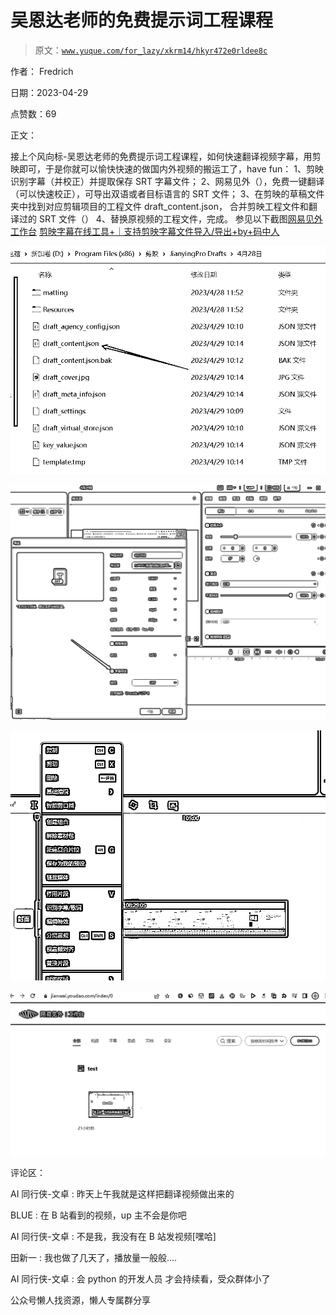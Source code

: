 # 吴恩达老师的免费提示词工程课程

> 原文：[`www.yuque.com/for_lazy/xkrm14/hkyr472e0rldee8c`](https://www.yuque.com/for_lazy/xkrm14/hkyr472e0rldee8c)



作者： Fredrich



日期：2023-04-29



点赞数：69



正文：



接上个风向标-吴恩达老师的免费提示词工程课程，如何快速翻译视频字幕，用剪映即可，于是你就可以愉快快速的做国内外视频的搬运工了，have fun： 1、剪映识别字幕（并校正）并提取保存 SRT 字幕文件； 2、网易见外（），免费一键翻译（可以快速校正），可导出双语或者目标语言的 SRT 文件； 3、在剪映的草稿文件夹中找到对应剪辑项目的工程文件 draft_content.json， 合并剪映工程文件和翻译过的 SRT 文件（） 4、替换原视频的工程文件，完成。 参见以下截图[网易见外工作台](https://jianwai.youdao.com/) [剪映字幕在线工具+｜支持剪映字幕文件导入/导出+by+码中人](https://jy.mzh.ren/srt2jy.html)



![](img/222057e79f8962dae4823a7ffe090355.png)  

![](img/e8d10ab23b466a55120390781aaed333.png)



![](img/4715db78ba3e709163a862d30ea8fee5.png)



![](img/047f23db06154b3da32390475d28edd2.png)



评论区：



AI 同行侠-文卓 : 昨天上午我就是这样把翻译视频做出来的



BLUE : 在 B 站看到的视频，up 主不会是你吧



AI 同行侠-文卓 : 不是我，我没有在 B 站发视频[嘿哈]



田新一 : 我也做了几天了，播放量一般般....



AI 同行侠-文卓 : 会 python 的开发人员 才会持续看，受众群体小了



公众号懒人找资源，懒人专属群分享

</ne-p>
